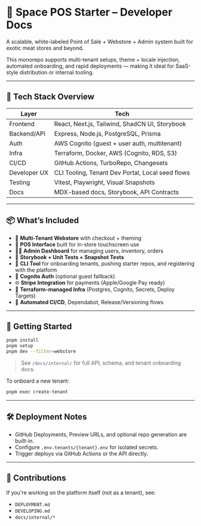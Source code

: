 # 🧠 Space POS Starter – Developer Docs

A scalable, white-labeled Point of Sale + Webstore + Admin system built for exotic meat stores and beyond.

This monorepo supports multi-tenant setups, theme + locale injection, automated onboarding, and rapid deployments — making it ideal for SaaS-style distribution or internal tooling.

---

## 🚀 Tech Stack Overview

| Layer           | Tech                                              |
|-----------------|---------------------------------------------------|
| Frontend        | React, Next.js, Tailwind, ShadCN UI, Storybook    |
| Backend/API     | Express, Node.js, PostgreSQL, Prisma              |
| Auth            | AWS Cognito (guest + user auth, multitenant)      |
| Infra           | Terraform, Docker, AWS (Cognito, RDS, S3)         |
| CI/CD           | GitHub Actions, TurboRepo, Changesets             |
| Developer UX    | CLI Tooling, Tenant Dev Portal, Local seed flows  |
| Testing         | Vitest, Playwright, Visual Snapshots              |
| Docs            | MDX-based docs, Storybook, API Contracts          |

---

## 📦 What’s Included

- 🧱 **Multi-Tenant Webstore** with checkout + theming
- 🛒 **POS Interface** built for in-store touchscreen use
- 🧑‍💼 **Admin Dashboard** for managing users, inventory, orders
- 🧪 **Storybook + Unit Tests + Snapshot Tests**
- 🧰 **CLI Tool** for onboarding tenants, pushing starter repos, and registering with the platform
- 🔐 **Cognito Auth** (optional guest fallback)
- 🌐 **Stripe Integration** for payments (Apple/Google Pay ready)
- 📡 **Terraform-managed Infra** (Postgres, Cognito, Secrets, Deploy Targets)
- 🚀 **Automated CI/CD**, Dependabot, Release/Versioning flows

---

## 🧩 Getting Started

```bash
pnpm install
pnpm setup
pnpm dev --filter=webstore
```

> See `/docs/internal/` for full API, schema, and tenant onboarding docs.

To onboard a new tenant:
```bash
pnpm exec create-tenant
```

---

## 🛠 Deployment Notes

- GitHub Deployments, Preview URLs, and optional repo generation are built-in.
- Configure `.env.tenants/{tenant}.env` for isolated secrets.
- Trigger deploys via GitHub Actions or the API directly.

---

## 🤝 Contributions

If you're working on the platform itself (not as a tenant), see:

- `DEPLOYMENT.md`
- `DEVELOPING.md`
- `docs/internal/*`